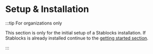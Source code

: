 # Setup & Installation

:::tip For organizations only

This section is only for the initial setup of a Stablocks installation. If Stablocks is already installed continue to the [getting started section](../start.md).

:::